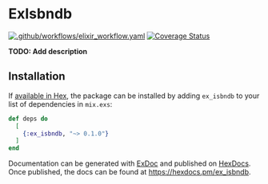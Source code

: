 # ExIsbndb 

[![.github/workflows/elixir_workflow.yaml](https://github.com/southgard/ex_isbndb/actions/workflows/elixir_workflow.yaml/badge.svg)](https://github.com/southgard/ex_isbndb/actions/workflows/elixir_workflow.yaml) [![Coverage Status](https://coveralls.io/repos/github/southgard/ex_isbndb/badge.svg?branch=main)](https://coveralls.io/github/southgard/ex_isbndb?branch=main)

**TODO: Add description**

## Installation

If [available in Hex](https://hex.pm/docs/publish), the package can be installed
by adding `ex_isbndb` to your list of dependencies in `mix.exs`:

```elixir
def deps do
  [
    {:ex_isbndb, "~> 0.1.0"}
  ]
end
```

Documentation can be generated with [ExDoc](https://github.com/elixir-lang/ex_doc)
and published on [HexDocs](https://hexdocs.pm). Once published, the docs can
be found at <https://hexdocs.pm/ex_isbndb>.

